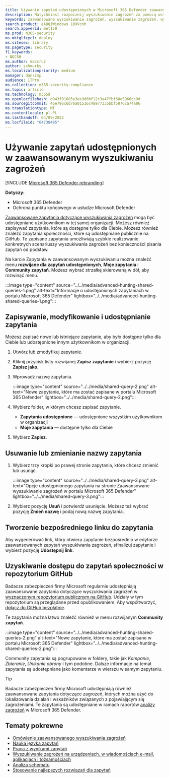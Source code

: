 ```yaml
---
title: Używanie zapytań udostępnionych w Microsoft 365 Defender zaawansowanego wyszukiwania zagrożeń
description: Natychmiast rozpocznij wyszukiwanie zagrożeń za pomocą wstępnie zdefiniowanych i udostępnionych zapytań. Udostępniaj zapytania publicznie lub organizacji.
keywords: zaawansowane wyszukiwanie zagrożeń, wyszukiwanie zagrożeń, wyszukiwanie zagrożeń, wykrywanie zagrożeń cybernetycznych, Microsoft 365 Defender, microsoft 365, m365, wyszukiwanie, zapytanie, telemetria, wykrywanie niestandardowe, schemat, kusto, repozytorium github, moje zapytania, zapytania udostępnione
search.product: eADQiWindows 10XVcnh
search.appverid: met150
ms.prod: m365-security
ms.mktglfcycl: deploy
ms.sitesec: library
ms.pagetype: security
f1.keywords:
- NOCSH
ms.author: maccruz
author: schmurky
ms.localizationpriority: medium
manager: dansimp
audience: ITPro
ms.collection: m365-security-compliance
ms.topic: article
ms.technology: m365d
ms.openlocfilehash: d943f91685e3ee9d6bf12c3a47fbf68e5966dc9d
ms.sourcegitcommit: 46e796c6b76a01516c48977335bbf5076ca74a06
ms.translationtype: MT
ms.contentlocale: pl-PL
ms.lasthandoff: 04/09/2022
ms.locfileid: "64738495"
---
```

# <a name="use-shared-queries-in-advanced-hunting"></a>Używanie zapytań udostępnionych w zaawansowanym wyszukiwaniu zagrożeń

[!INCLUDE [Microsoft 365 Defender rebranding](../includes/microsoft-defender.md)]


**Dotyczy:**
- Microsoft 365 Defender
- Ochrona punktu końcowego w usłudze Microsoft Defender

[Zaawansowane zapytania dotyczące wyszukiwania zagrożeń](advanced-hunting-overview.md) mogą być udostępniane użytkownikom w tej samej organizacji. Możesz również zapisywać zapytania, które są dostępne tylko dla Ciebie. Możesz również znaleźć zapytania społeczności, które są udostępniane publicznie na GitHub. Te zapisane zapytania umożliwiają szybkie realizowanie konkretnych scenariuszy wyszukiwania zagrożeń bez konieczności pisania zapytań od podstaw.

Na karcie Zapytania w zaawansowanym wyszukiwaniu można znaleźć menu **rozwijane dla zapytań udostępnionych**, **Moje zapytania** i **Community zapytań**. Możesz wybrać strzałkę skierowaną w dół, aby rozwinąć menu.


:::image type="content" source="../../media/advanced-hunting-shared-queries-1.png" alt-text="Informacje o udostępnionych zapytaniach w portalu Microsoft 365 Defender" lightbox="../../media/advanced-hunting-shared-queries-1.png":::



## <a name="save-modify-and-share-a-query"></a>Zapisywanie, modyfikowanie i udostępnianie zapytania
Możesz zapisać nowe lub istniejące zapytanie, aby było dostępne tylko dla Ciebie lub udostępnione innym użytkownikom w organizacji. 

1. Utwórz lub zmodyfikuj zapytanie. 

2. Kliknij przycisk listy rozwijanej **Zapisz zapytanie** i wybierz pozycję **Zapisz jako**.
    
3. Wprowadź nazwę zapytania. 

   :::image type="content" source="../../media/shared-query-2.png" alt-text="Nowe zapytanie, które ma zostać zapisane w portalu Microsoft 365 Defender" lightbox="../../media/shared-query-2.png":::

4. Wybierz folder, w którym chcesz zapisać zapytanie.
    - **Zapytania udostępnione** — udostępnione wszystkim użytkownikom w organizacji
    - **Moje zapytania** — dostępne tylko dla Ciebie
    
5. Wybierz **Zapisz**. 

## <a name="delete-or-rename-a-query"></a>Usuwanie lub zmienianie nazwy zapytania
1. Wybierz trzy kropki po prawej stronie zapytania, które chcesz zmienić lub usunąć.

    :::image type="content" source="../../media/shared-query-3.png" alt-text="Opcje udostępnionego zapytania na stronie Zaawansowane wyszukiwanie zagrożeń w portalu Microsoft 365 Defender" lightbox="../../media/shared-query-3.png":::

2. Wybierz pozycję **Usuń** i potwierdź usunięcie. Możesz też wybrać pozycję **Zmień nazwę** i podaj nową nazwę zapytania.

## <a name="create-a-direct-link-to-a-query"></a>Tworzenie bezpośredniego linku do zapytania
Aby wygenerować link, który otwiera zapytanie bezpośrednio w edytorze zaawansowanych zapytań wyszukiwania zagrożeń, sfinalizuj zapytanie i wybierz pozycję **Udostępnij link**.

## <a name="access-community-queries-in-the-github-repo"></a>Uzyskiwanie dostępu do zapytań społeczności w repozytorium GitHub  
Badacze zabezpieczeń firmy Microsoft regularnie udostępniają zaawansowane zapytania dotyczące wyszukiwania zagrożeń w [wyznaczonym repozytorium publicznym na GitHub](https://github.com/Azure/Azure-Sentinel/tree/master/Hunting%20Queries/Microsoft%20365%20Defender). Udziały w tym repozytorium są przeglądane przed opublikowaniem. Aby współtworzyć, [dołącz do GitHub bezpłatnie](https://github.com/).

Te zapytania można łatwo znaleźć również w menu rozwijanym **Community zapytań**.

:::image type="content" source="../../media/advanced-hunting-shared-queries-2.png" alt-text="Nowe zapytanie, które ma zostać zapisane w portalu Microsoft 365 Defender" lightbox="../../media/advanced-hunting-shared-queries-2.png":::

Community zapytania są pogrupowane w foldery, takie jak *Kampanie*, *Zbieranie*, *Unikanie obrony* i tym podobne. Dalsze informacje na temat zapytania są udostępniane jako komentarze w wierszu w samym zapytaniu. 

>[!tip]
>Badacze zabezpieczeń firmy Microsoft udostępniają również zaawansowane zapytania dotyczące zagrożeń, których można użyć do lokalizowania działań i wskaźników związanych z pojawiającym się zagrożeniami. Te zapytania są udostępniane w ramach raportów [analizy zagrożeń](/windows/security/threat-protection/microsoft-defender-atp/threat-analytics) w Microsoft 365 Defender.


## <a name="related-topics"></a>Tematy pokrewne
- [Omówienie zaawansowanego wyszukiwania zagrożeń](advanced-hunting-overview.md)
- [Nauka języka zapytań](advanced-hunting-query-language.md)
- [Praca z wynikami zapytań](advanced-hunting-query-results.md)
- [Wyszukiwanie zagrożeń na urządzeniach, w wiadomościach e-mail, aplikacjach i tożsamościach](advanced-hunting-query-emails-devices.md)
- [Analiza schematu](advanced-hunting-schema-tables.md)
- [Stosowanie najlepszych rozwiązań dla zapytań](advanced-hunting-best-practices.md)